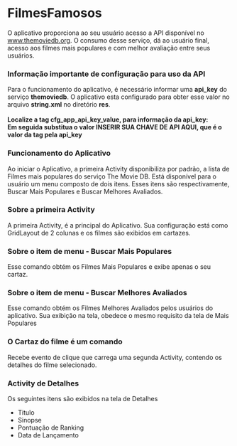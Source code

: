 # FilmesFamosos
O aplicativo proporciona ao seu usuário acesso a API disponível no www.themoviedb.org. O consumo desse serviço, dá ao usuário final, acesso aos filmes mais populares e com melhor avaliação entre seus usuários. 


### Informação importante de configuração para uso da API

Para o funcionamento do aplicativo, é necessário informar uma **api_key** do serviço **themoviedb**. O aplicativo esta configurado para obter esse valor no arquivo **string.xml** no diretório **res**. 
<br/><br/>
**Localize a tag cfg_app_api_key_value, para informação da api_key:**
<br/>
**Em seguida substitua o valor INSERIR SUA CHAVE DE API AQUI, que é o valor da tag pela api_key**

### Funcionamento do Aplicativo

Ao iniciar o Aplicativo, a primeira Activity disponibiliza por padrão, a lista de Filmes mais populares do serviço The Movie DB. Está disponível para o usuário um menu composto de dois itens. Esses itens são respectivamente, Buscar Mais Populares e Buscar Melhores Avaliados. 

### Sobre a primeira Activity

A primeira Activity, é a principal do Aplicativo. Sua configuração está como GridLayout de 2 colunas e os filmes são exibidos em cartazes.

### Sobre o item de menu - Buscar Mais Populares

Esse comando obtém os Filmes Mais Populares e exibe apenas o seu cartaz. 

### Sobre o item de menu - Buscar Melhores Avaliados

Esse comando obtém os Filmes Melhores Avaliados pelos usuários do aplicativo. Sua exibição na tela, obedece o mesmo requisito da tela de Mais Populares

### O Cartaz do filme é um comando

Recebe evento de clique que carrega uma segunda Activity, contendo os detalhes do filme selecionado. 

### Activity de Detalhes

Os seguintes itens são exibidos na tela de Detalhes<br/>

* Titulo
* Sinopse
* Pontuação de Ranking
* Data de Lançamento